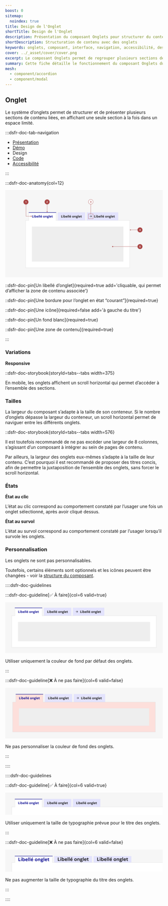 ```yaml
---
boost: 0
sitemap:
  noindex: true
title: Design de l'Onglet
shortTitle: Design de l'Onglet
description: Présentation du composant Onglets pour structurer du contenu lié dans un espace restreint avec des recommandations d’usage et d’accessibilité.
shortDescription: Structuration de contenu avec des onglets
keywords: onglets, composant, interface, navigation, accessibilité, design système, UX, DSFR
cover: ../_asset/cover/cover.png
excerpt: Le composant Onglets permet de regrouper plusieurs sections de contenu dans un espace réduit en affichant une seule section à la fois. Il est utile pour simplifier la lecture et améliorer l’expérience utilisateur.
summary: Cette fiche détaille le fonctionnement du composant Onglets du design système de l’État. Elle décrit ses usages recommandés, ses règles d’intégration et d’accessibilité, ainsi que son comportement responsive. Le contenu est destiné aux équipes design et développement souhaitant structurer des interfaces avec plusieurs sections de contenu apparentées tout en maintenant une expérience claire et fluide.
mesh:
  - component/accordion
  - component/modal
---
```


## Onglet

Le système d’onglets permet de structurer et de présenter plusieurs sections de contenu liées, en affichant une seule section à la fois dans un espace limité.

:::dsfr-doc-tab-navigation

- [Présentation](../index.md)
- [Démo](../demo/index.md)
- Design
- [Code](../code/index.md)
- [Accessibilité](../accessibility/index.md)

:::

:::dsfr-doc-anatomy{col=12}

![Anatomie de l'onglet](../_asset/anatomy/anatomy-1.png)

::dsfr-doc-pin[Un libellé d’onglet]{required=true add='cliquable, qui permet d’afficher la zone de contenu associée'}

::dsfr-doc-pin[Une bordure pour l’onglet en état “courant”]{required=true}

::dsfr-doc-pin[Une icône]{required=false add='à gauche du titre'}

::dsfr-doc-pin[Un fond blanc]{required=true}

::dsfr-doc-pin[Une zone de contenu]{required=true}

:::

### Variations

**Responsive**

::dsfr-doc-storybook{storyId=tabs--tabs width=375}

En mobile, les onglets affichent un scroll horizontal qui permet d’accéder à l’ensemble des sections.

### Tailles

La largeur du composant s’adapte à la taille de son conteneur. Si le nombre d’onglets dépasse la largeur du conteneur, un scroll horizontal permet de naviguer entre les différents onglets.

::dsfr-doc-storybook{storyId=tabs--tabs width=576}

Il est toutefois recommandé de ne pas excéder une largeur de 8 colonnes, s’agissant d’un composant à intégrer au sein de pages de contenu.

Par ailleurs, la largeur des onglets eux-mêmes s’adapte à la taille de leur contenu. C’est pourquoi il est recommandé de proposer des titres concis, afin de permettre la juxtaposition de l’ensemble des onglets, sans forcer le scroll horizontal.

### États

**État au clic**

L’état au clic correspond au comportement constaté par l’usager une fois un onglet sélectionné, après avoir cliqué dessus.

**État au survol**

L’état au survol correspond au comportement constaté par l’usager lorsqu’il survole les onglets.

### Personnalisation

Les onglets ne sont pas personnalisables.

Toutefois, certains éléments sont optionnels et les icônes peuvent être changées - voir la [structure du composant](../../../../tab/_part/doc/index.md).

::::dsfr-doc-guidelines

:::dsfr-doc-guideline[✅ À faire]{col=6 valid=true}

![](../_asset/custom/do-1.png)

Utiliser uniquement la couleur de fond par défaut des onglets.

:::

:::dsfr-doc-guideline[❌ À ne pas faire]{col=6 valid=false}

![](../_asset/custom/dont-1.png)

Ne pas personnaliser la couleur de fond des onglets.

:::

::::

::::dsfr-doc-guidelines

:::dsfr-doc-guideline[✅ À faire]{col=6 valid=true}

![](../_asset/custom/do-2.png)

Utiliser uniquement la taille de typographie prévue pour le titre des onglets.

:::

:::dsfr-doc-guideline[❌ À ne pas faire]{col=6 valid=false}

![](../_asset/custom/dont-2.png)

Ne pas augmenter la taille de typographie du titre des onglets.

:::

::::
